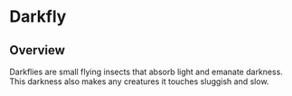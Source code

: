# Darkfly

## Overview
Darkflies are small flying insects that absorb light and emanate darkness. 
This darkness also makes any creatures it touches sluggish and slow.
